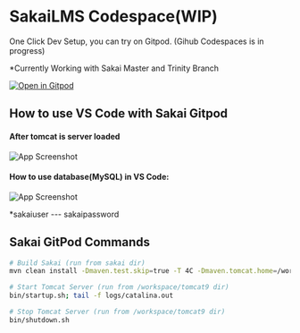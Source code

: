 
# SakaiLMS Codespace(WIP)

One Click Dev Setup, you can try on Gitpod. (Gihub Codespaces is in progress)

*Currently Working with Sakai Master and Trinity Branch

[![Open in Gitpod](https://gitpod.io/button/open-in-gitpod.svg)](https://gitpod.io/#https://github.com/Sakai-Codespace/sakai)






## How to use VS Code with Sakai Gitpod

#### After tomcat is server loaded





![App Screenshot](https://github.com/kunaljaykam/kj-sakai/blob/main/Screencast%20from%2010-05-22%2001%2049%2014%20AM%20IST(1).gif?raw=true)


#### How to use database(MySQL) in VS Code:
![App Screenshot](https://github.com/kunaljaykam/kj-sakai/raw/main/Screencast%20from%2010-05-22%2002%2021%2007%20AM%20IST.gif)

*sakaiuser  --- sakaipassword





## Sakai GitPod Commands


```bash
# Build Sakai (run from sakai dir)
mvn clean install -Dmaven.test.skip=true -T 4C -Dmaven.tomcat.home=/workspace/tomcat9 -Dsakai.home=/workspace/ sakai:deploy

# Start Tomcat Server (run from /workspace/tomcat9 dir)
bin/startup.sh; tail -f logs/catalina.out

# Stop Tomcat Server (run from /workspace/tomcat9 dir)
bin/shutdown.sh

```
    